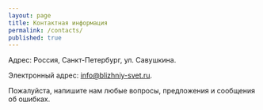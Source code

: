 ```yaml
---
layout: page
title: Контактная информация
permalink: /contacts/
published: true
---
```


Адрес: Россия, Санкт-Петербург, ул. Савушкина.

Электронный адрес: [info@blizhniy-svet.ru](mailto:info@blizhniy-svet.ru).

Пожалуйста, напишите нам любые вопросы, предложения и сообщения об ошибках.
